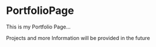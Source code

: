 PortfolioPage
=============

This is my Portfolio Page...

Projects and more Information will be provided in the future
